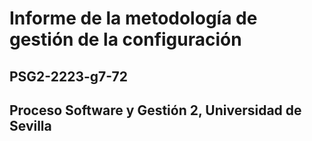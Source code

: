 # Informe de la metodología de gestión de la configuración

## PSG2-2223-g7-72

## Proceso Software y Gestión 2, Universidad de Sevilla
